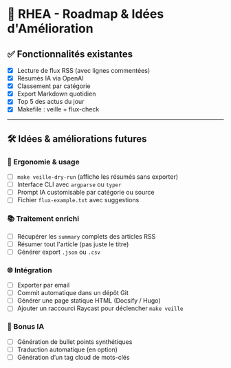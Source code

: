 # 🧠 RHEA - Roadmap & Idées d'Amélioration

## ✅ Fonctionnalités existantes
- [x] Lecture de flux RSS (avec lignes commentées)
- [x] Résumés IA via OpenAI
- [x] Classement par catégorie
- [x] Export Markdown quotidien
- [x] Top 5 des actus du jour
- [x] Makefile : veille + flux-check

---

## 🛠️ Idées & améliorations futures

### 🧩 Ergonomie & usage
- [ ] `make veille-dry-run` (affiche les résumés sans exporter)
- [ ] Interface CLI avec `argparse` ou `typer`
- [ ] Prompt IA customisable par catégorie ou source
- [ ] Fichier `flux-example.txt` avec suggestions

### 📚 Traitement enrichi
- [ ] Récupérer les `summary` complets des articles RSS
- [ ] Résumer tout l'article (pas juste le titre)
- [ ] Générer export `.json` ou `.csv`

### 🌐 Intégration
- [ ] Exporter par email
- [ ] Commit automatique dans un dépôt Git
- [ ] Générer une page statique HTML (Docsify / Hugo)
- [ ] Ajouter un raccourci Raycast pour déclencher `make veille`

### 🤖 Bonus IA
- [ ] Génération de bullet points synthétiques
- [ ] Traduction automatique (en option)
- [ ] Génération d’un tag cloud de mots-clés
